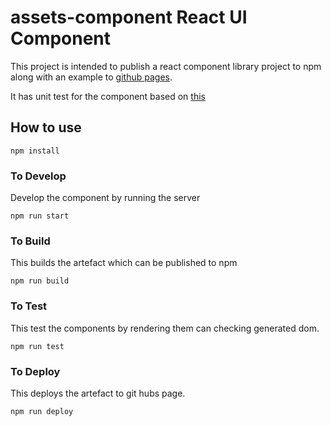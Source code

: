 # assets-component React UI Component    

This project is intended to publish a react component library project to npm along with an example to [github pages](https://bayeslife.github.io/react-asset-component/). 

It has unit test for the component based on [this](https://medium.com/javascript-scene/unit-testing-react-components-aeda9a44aae2)



## How to use

```
npm install
```

### To Develop

Develop the component by running the server
```
npm run start
```

### To Build

This builds the artefact which can be published to npm
```
npm run build
```

### To Test

This test the components by rendering them can checking generated dom.
```
npm run test
```

### To Deploy
This deploys the artefact to git hubs page.
```
npm run deploy
```